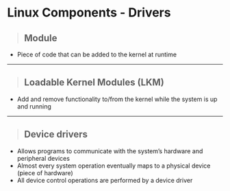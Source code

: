 # Linux Components - Drivers

> ## **Module**
- Piece of code that can be added to the kernel at runtime

---

> ## **Loadable Kernel Modules (LKM)**
- Add and remove functionality to/from the kernel while the system is up and running

---

> ## **Device drivers**
- Allows programs to communicate with the system’s hardware and peripheral devices
- Almost every system operation eventually maps to a physical device (piece of hardware)
- All device control operations are performed by a device driver

